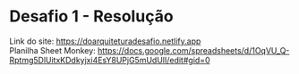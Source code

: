 # Desafio 1 - Resolução

Link do site: https://doarquiteturadesafio.netlify.app <br>
Planilha Sheet Monkey: https://docs.google.com/spreadsheets/d/1OqVU_Q-Rptmg5DlUitxKDdkyjxi4EsY8UPjG5mUdUlI/edit#gid=0
